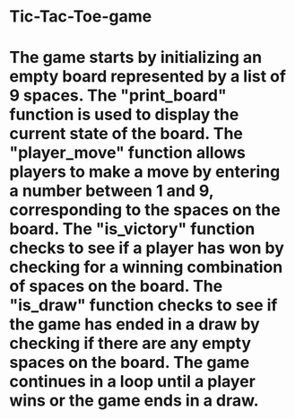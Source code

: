 # Tic-Tac-Toe-game
# The game starts by initializing an empty board represented by a list of 9 spaces. The "print_board" function is used to display the current state of the board. The "player_move" function allows players to make a move by entering a number between 1 and 9, corresponding to the spaces on the board. The "is_victory" function checks to see if a player has won by checking for a winning combination of spaces on the board. The "is_draw" function checks to see if the game has ended in a draw by checking if there are any empty spaces on the board. The game continues in a loop until a player wins or the game ends in a draw.
